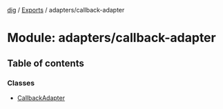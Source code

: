 [dig](../README.md) / [Exports](../modules.md) / adapters/callback-adapter

# Module: adapters/callback-adapter

## Table of contents

### Classes

- [CallbackAdapter](../classes/adapters/callback-adapter.callbackadapter.md)

